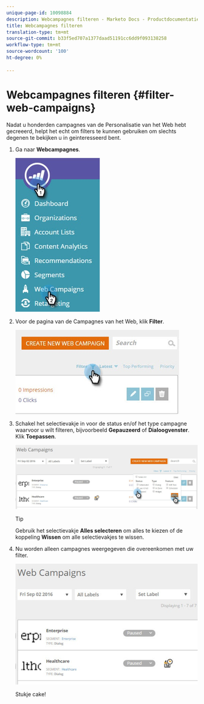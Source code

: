 ```yaml
---
unique-page-id: 10098884
description: Webcampagnes filteren - Marketo Docs - Productdocumentatie
title: Webcampagnes filteren
translation-type: tm+mt
source-git-commit: b33f5ed707a1377daad51191cc6dd9f093138258
workflow-type: tm+mt
source-wordcount: '100'
ht-degree: 0%

---
```



# Webcampagnes filteren {#filter-web-campaigns}

Nadat u honderden campagnes van de Personalisatie van het Web hebt gecreeerd, helpt het echt om filters te kunnen gebruiken om slechts degenen te bekijken u in geinteresseerd bent.

1. Ga naar **Webcampagnes**.

   ![](assets/web-campaigns-hand-8.jpg)

1. Voor de pagina van de Campagnes van het Web, klik **Filter**.

   ![](assets/web-campaigns-page-filter-hand.jpg)

1. Schakel het selectievakje in voor de status en/of het type campagne waarvoor u wilt filteren, bijvoorbeeld **Gepauzeerd** of **Dialoogvenster**. Klik **Toepassen**.

   ![](assets/web-campaigns-filters-hands.jpg)

   >[!TIP]
   >
   >Gebruik het selectievakje **Alles selecteren** om alles te kiezen of de koppeling **Wissen** om alle selectievakjes te wissen.

1. Nu worden alleen campagnes weergegeven die overeenkomen met uw filter.

   ![](assets/web-campaigns-filter-only-paused.jpg)

   Stukje cake!
